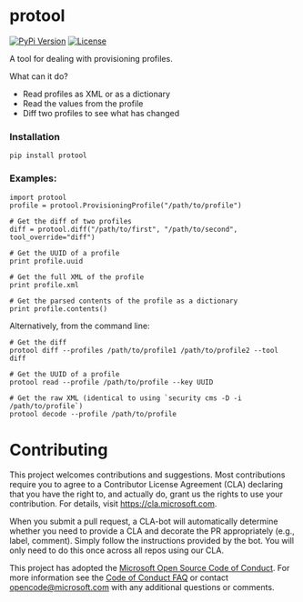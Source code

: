# protool 

[![PyPi Version](https://img.shields.io/pypi/v/protool.svg)](https://pypi.org/project/protool/)
[![License](https://img.shields.io/pypi/l/protool.svg)](https://github.com/Microsoft/protool/blob/master/LICENSE)

A tool for dealing with provisioning profiles.

What can it do? 

* Read profiles as XML or as a dictionary
* Read the values from the profile
* Diff two profiles to see what has changed

### Installation



    pip install protool

### Examples:

    import protool
    profile = protool.ProvisioningProfile("/path/to/profile")

    # Get the diff of two profiles
    diff = protool.diff("/path/to/first", "/path/to/second", tool_override="diff")

    # Get the UUID of a profile
    print profile.uuid

    # Get the full XML of the profile
    print profile.xml

    # Get the parsed contents of the profile as a dictionary
    print profile.contents()


Alternatively, from the command line:

    # Get the diff
    protool diff --profiles /path/to/profile1 /path/to/profile2 --tool diff

    # Get the UUID of a profile
    protool read --profile /path/to/profile --key UUID

    # Get the raw XML (identical to using `security cms -D -i /path/to/profile`)
    protool decode --profile /path/to/profile


# Contributing

This project welcomes contributions and suggestions.  Most contributions require you to agree to a
Contributor License Agreement (CLA) declaring that you have the right to, and actually do, grant us
the rights to use your contribution. For details, visit https://cla.microsoft.com.

When you submit a pull request, a CLA-bot will automatically determine whether you need to provide
a CLA and decorate the PR appropriately (e.g., label, comment). Simply follow the instructions
provided by the bot. You will only need to do this once across all repos using our CLA.

This project has adopted the [Microsoft Open Source Code of Conduct](https://opensource.microsoft.com/codeofconduct/).
For more information see the [Code of Conduct FAQ](https://opensource.microsoft.com/codeofconduct/faq/) or
contact [opencode@microsoft.com](mailto:opencode@microsoft.com) with any additional questions or comments.
